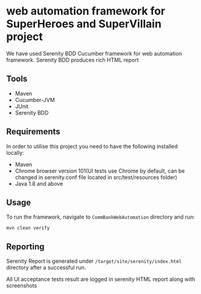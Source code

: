 
# web automation framework for SuperHeroes and SuperVillain project

We have used Serenity BDD Cucumber framework for web automation framework. Serenity BDD produces rich HTML report 


## Tools

* Maven
* Cucumber-JVM
* JUnit
* Serenity BDD

## Requirements

In order to utilise this project you need to have the following installed locally:

* Maven
* Chrome browser version 101(UI tests use Chrome by default, can be changed in serenity.conf file located in src/test/resources folder)
* Java 1.8 and above


## Usage

To run the framework, navigate to `CommBankWebAutomation` directory and run:

`mvn clean verify`


## Reporting

Serenity Report is generated under `/target/site/serenity/index.html` directory after a successful run.

All UI acceptance tests result are logged in serenity HTML report along with screenshots